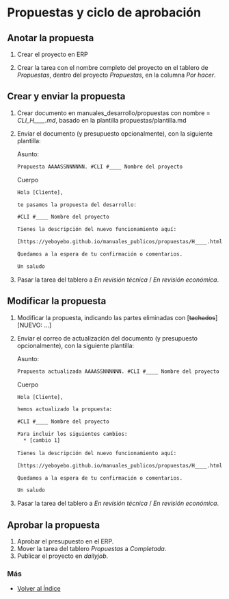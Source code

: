 # Propuestas y ciclo de aprobación

## Anotar la propuesta

1. Crear el proyecto en ERP

1. Crear la tarea con el nombre completo del proyecto en el tablero de *Propuestas*, dentro del proyecto *Propuestas*, en la columna *Por hacer*.

## Crear y enviar la propuesta

1. Crear documento en manuales_desarrollo/propuestas con nombre = *CLI_H____.md*, basado en la plantilla propuestas/plantilla.md

2. Enviar el documento (y presupuesto opcionalmente), con la siguiente plantilla:

    Asunto:
    ```txt
    Propuesta AAAASSNNNNNN. #CLI #____ Nombre del proyecto
    ```

    Cuerpo
    ```txt
    Hola [Cliente],

    te pasamos la propuesta del desarrollo:

    #CLI #____ Nombre del proyecto

    Tienes la descripción del nuevo funcionamiento aquí:

    [https://yeboyebo.github.io/manuales_publicos/propuestas/H____.html]

    Quedamos a la espera de tu confirmación o comentarios.

    Un saludo
    ```

1. Pasar la tarea del tablero a *En revisión técnica* / *En revisión económica*.

## Modificar la propuesta

1. Modificar la propuesta, indicando las partes eliminadas con [~~tachados~~][NUEVO: ...]

2. Enviar el correo de actualización del documento (y presupuesto opcionalmente), con la siguiente plantilla:

    Asunto:
    ```txt
    Propuesta actualizada AAAASSNNNNNN. #CLI #____ Nombre del proyecto
    ```

    Cuerpo
    ```txt
    Hola [Cliente],

    hemos actualizado la propuesta:

    #CLI #____ Nombre del proyecto

    Para incluir los siguientes cambios:
      * [cambio 1]
  
    Tienes la descripción del nuevo funcionamiento aquí:

    [https://yeboyebo.github.io/manuales_publicos/propuestas/H____.html]

    Quedamos a la espera de tu confirmación o comentarios.

    Un saludo
    ```

1. Pasar la tarea del tablero a *En revisión técnica* / *En revisión económica*.


## Aprobar la propuesta

1. Aprobar el presupuesto en el ERP.
1. Mover la tarea del tablero *Propuestas* a *Completada*.
2. Publicar el proyecto en *dailyjob*.


### Más

  * [Volver al Índice](./index.md)


